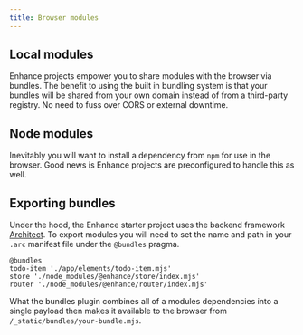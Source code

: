 ```yaml
---
title: Browser modules
---
```


## Local modules

Enhance projects empower you to share modules with the browser via bundles. The benefit to using the built in bundling system is that your bundles will be shared from your own domain instead of from a third-party registry. No need to fuss over CORS or external downtime.

## Node modules

Inevitably you will want to install a dependency from `npm` for use in the browser. Good news is Enhance projects are preconfigured to handle this as well.

## Exporting bundles

Under the hood, the Enhance starter project uses the backend framework <a href=https://arc.codes>Architect</a>. To export modules you will need to set the name and path in your `.arc` manifest file under the `@bundles` pragma.

```arc
@bundles
todo-item './app/elements/todo-item.mjs'
store './node_modules/@enhance/store/index.mjs'
router './node_modules/@enhance/router/index.mjs'
```

What the bundles plugin combines all of a modules dependencies into a single payload then makes it available to the browser from `/_static/bundles/your-bundle.mjs`.
